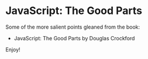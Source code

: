 
# JavaScript: The Good Parts

Some of the more salient points gleaned from the book:

* JavaScript: The Good Parts by Douglas Crockford

Enjoy!

